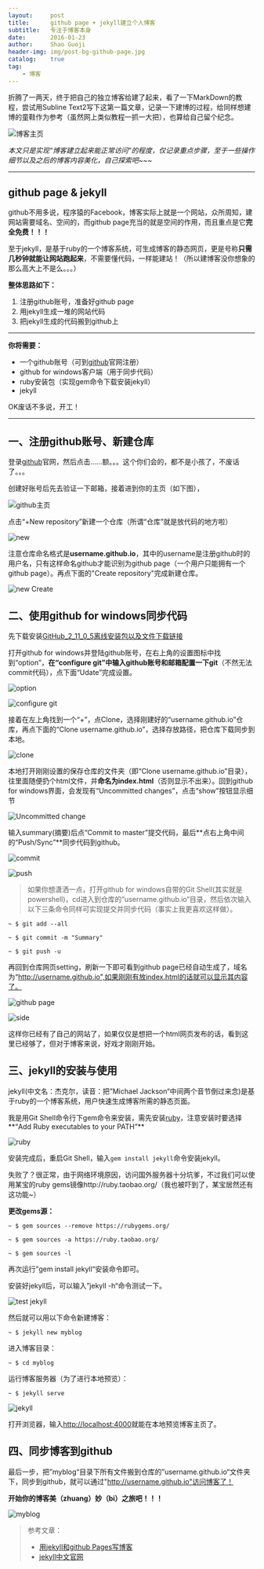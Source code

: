 ```yaml
---
layout:     post
title:      github page + jekyll建立个人博客
subtitle:   专注于博客本身
date:       2016-01-23
author:     Shao Guoji
header-img: img/post-bg-github-page.jpg
catalog:    true
tag:
    - 博客
---
```


折腾了一两天，终于把自己的独立博客给建了起来，看了一下MarkDown的教程，尝试用Subline Text2写下这第一篇文章，记录一下建博的过程，给同样想建博的童鞋作为参考（虽然网上类似教程一抓一大把），也算给自己留个纪念。

![博客主页](http://img1.buy.ijinshan.com/weibo_img/2016/1/22/23/29/r1453476588695770489227.png "我的独立博客")

*本文只是实现“博客建立起来能正常访问”的程度，仅记录重点步骤，至于一些操作细节以及之后的博客内容美化，自己探索吧~~~* 

---

## github page & jekyll

github不用多说，程序猿的Facebook，博客实际上就是一个网站，众所周知，建网站需要域名、空间的，而github page充当的就是空间的作用，而且重点是它**完全免费！！！**

至于jekyll，是基于ruby的一个博客系统，可生成博客的静态网页，更是号称**只需几秒钟就能让网站跑起来**，不需要懂代码，一样能建站！（所以建博客没你想象的那么高大上不是么。。。）

**整体思路如下：**

1. 注册github账号，准备好github page
2. 用jekyll生成一堆的网站代码
3. 把jekyll生成的代码搬到github上

---

**你将需要：**

* 一个github账号（可到[github](https://github.com/)官网注册）
* github for windows客户端（用于同步代码）
* ruby安装包（实现gem命令下载安装jekyll）
* jekyll

OK废话不多说，开工！

---

## **一、注册github账号、新建仓库**

登录[github](https://github.com/)官网，然后点击……额。。。这个你们会的，都不是小孩了，不废话了。。。

创建好账号后先去验证一下邮箱，接着进到你的主页（如下图），

![github主页](http://img1.buy.ijinshan.com/weibo_img/2016/1/22/23/42/r1453477330809917755772.png)

点击“+New repository”新建一个仓库（所谓“仓库”就是放代码的地方啦）

![new](http://img1.buy.ijinshan.com/weibo_img/2016/1/23/9/31/r1453512667237810367715.png)

注意仓库命名格式是**username.github.io**，其中的username是注册github时的用户名，只有这样命名github才能识别为github page（一个用户只能拥有一个github page）。再点下面的"Create repository"完成新建仓库。

![new Create](http://img1.buy.ijinshan.com/weibo_img/2016/1/23/9/33/r1453512804114599754817.png)

## 二、使用github for windows同步代码

先下载安装[GitHub_2_11_0_5离线安装包以及文件下载链接](http://pan.baidu.com/s/1eQYZQQu)

打开github for windows并登陆github账号，在右上角的设置图标中找到“option”，**在“configure git”中输入github账号和邮箱配置一下git**（不然无法commit代码），点下面“Udate”完成设置。

![option](http://img1.buy.ijinshan.com/weibo_img/2016/1/23/14/25/r1453530346466632670866.png)

![configure git](http://img1.buy.ijinshan.com/weibo_img/2016/1/23/14/57/r145353227826128946700.png)

接着在左上角找到一个“+”，点Clone，选择刚建好的“username.github.io”仓库，再点下面的“Clone username.github.io”，选择存放路径，把仓库下载同步到本地。

![clone](http://img1.buy.ijinshan.com/weibo_img/2016/1/23/14/33/r1453530825104362807973.png)

本地打开刚刚设置的保存仓库的文件夹（即“Clone username.github.io”目录），往里面随便扔个html文件，并**命名为index.html**（否则显示不出来）。回到github for windows界面，会发现有“Uncommitted changes”，点击“show”按钮显示细节

![Uncommitted change](http://img1.buy.ijinshan.com/weibo_img/2016/1/23/14/53/r1453531998703290822177.png)

输入summary(摘要)后点“Commit to master”提交代码，最后**点右上角中间的“Push/Sync”**同步代码到github。

![commit](http://img1.buy.ijinshan.com/weibo_img/2016/1/23/15/1/r1453532462470787609678.png)

![push](http://img1.buy.ijinshan.com/weibo_img/2016/1/23/15/9/r1453532971440809956140.png)

>如果你想潇洒一点，打开github for windows自带的Git Shell(其实就是powershell)，cd进入到仓库的”username.github.io“目录，然后依次输入以下三条命令同样可实现提交并同步代码（事实上我更喜欢这样做）。

```~ $ git add --all```

```~ $ git commit -m "Summary"```

```~ $ git push -u```


再回到仓库网页setting，刷新一下即可看到github page已经自动生成了，域名为“http://username.github.io",如果刚刚有放index.html的话就可以显示其内容了。

![github page](http://img1.buy.ijinshan.com/weibo_img/2016/1/23/15/18/r1453533500966502326086.png)

![side](http://img1.buy.ijinshan.com/weibo_img/2016/1/23/15/23/r1453533805662110534959.png)

这样你已经有了自己的网站了，如果仅仅是想把一个html网页发布的话，看到这里已经够了，但对于博客来说，好戏才刚刚开始。

## 三、jekyll的安装与使用

jekyll(中文名：杰克尔，读音：把”Michael Jackson“中间两个音节倒过来念)是基于ruby的一个博客系统，用户快速生成博客所需的静态页面。

我是用Git Shell命令行下gem命令来安装，需先安装[ruby](http://rubyinstaller.org/downloads)，注意安装时要选择**“Add Ruby executables to your PATH”**

![ruby](http://img1.buy.ijinshan.com/weibo_img/2016/1/23/22/50/r1453560632755056508260.png)

安装完成后，重启Git Shell，输入`gem install jekyll`命令安装jekyll。

失败了？很正常，由于网络环境原因，访问国外服务器十分坑爹，不过我们可以使用某宝的ruby gems镜像http://ruby.taobao.org/（我也被吓到了，某宝居然还有这功能~）

**更改gems源：**

```~ $ gem sources --remove https://rubygems.org/```

```~ $ gem sources -a https://ruby.taobao.org/```

```~ $ gem sources -l```

再次运行”gem install jekyll“安装命令即可。

安装好jekyll后，可以输入”jekyll -h“命令测试一下。

![test jekyll](http://img1.buy.ijinshan.com/weibo_img/2016/1/23/16/17/r1453537059517822656980.png)

然后就可以用以下命令新建博客：

```~ $ jekyll new myblog```

进入博客目录：

```~ $ cd myblog```

运行博客服务器（为了进行本地预览）：

```~ $ jekyll serve```

![jekyll](http://img1.buy.ijinshan.com/weibo_img/2016/1/23/16/15/r1453536905531648574552.png)

打开浏览器，输入[http://localhost:4000](http://localhost:4000)就能在本地预览博客主页了。

## 四、同步博客到github
最后一步，把”myblog“目录下所有文件搬到仓库的”username.github.io“文件夹下，同步到github，就可以通过"http://username.github.io"访问博客了！

**开始你的博客美（zhuang）妙（bi）之旅吧！！！**

![myblog](http://img1.buy.ijinshan.com/weibo_img/2016/1/23/16/24/r1453537462187443227423.png)

>参考文章： 
> 
> * [用jekyll和github Pages写博客](http://my.oschina.net/laichendong/blog/499224)
> * [jekyll中文官网](http://jekyll.bootcss.com/)













